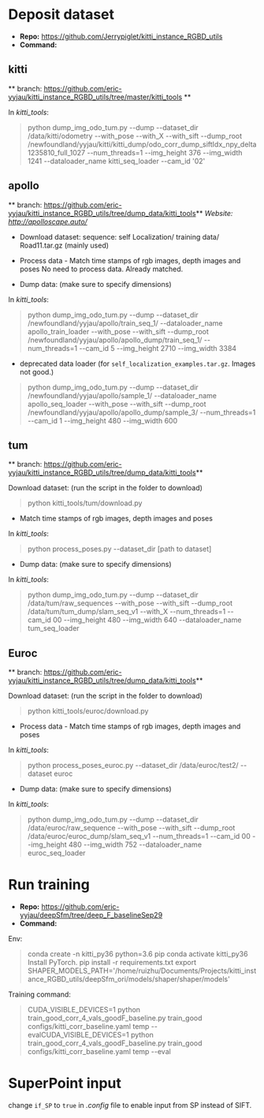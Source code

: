 # Deposit dataset
- **Repo:** https://github.com/Jerrypiglet/kitti_instance_RGBD_utils
- **Command:** 

## kitti
** branch: https://github.com/eric-yyjau/kitti_instance_RGBD_utils/tree/master/kitti_tools **

In *kitti_tools*:

> python dump_img_odo_tum.py --dump --dataset_dir /data/kitti/odometry --with_pose --with_X --with_sift --dump_root /newfoundland/yyjau/kitti/kitti_dump/odo_corr_dump_siftIdx_npy_delta1235810_full_1027 --num_threads=1  --img_height 376 --img_width 1241 --dataloader_name kitti_seq_loader --cam_id '02'

<!-- > python dump_img_odo.py --dump --dataset_dir /data/kitti/odometry --with_pose --with_X --with_sift --dump_root /home/ruizhu/Documents/Datasets/kitti/kitti_dump/odo_corr_dump_siftIdx_npy_delta1235810_full --num_threads=1 -->

## apollo 
** branch: https://github.com/eric-yyjau/kitti_instance_RGBD_utils/tree/dump_data/kitti_tools**
*Website: http://apolloscape.auto/*

- Download dataset:
sequence: self Localization/ training data/ Road11.tar.gz (mainly used)

- Process data - Match time stamps of rgb images, depth images and poses
No need to process data. Already matched.

- Dump data: (make sure to specify dimensions)

In *kitti_tools*:
> python dump_img_odo_tum.py  --dump --dataset_dir /newfoundland/yyjau/apollo/train_seq_1/  --dataloader_name  apollo_train_loader  --with_pose     --with_sift --dump_root /newfoundland/yyjau/apollo/apollo_dump/train_seq_1/   --num_threads=1  --cam_id 5  --img_height 2710 --img_width  3384

- deprecated data loader (for `self_localization_examples.tar.gz`. Images not good.)
> python dump_img_odo_tum.py  --dump --dataset_dir /newfoundland/yyjau/apollo/sample_1/  --dataloader_name  apollo_seq_loader  --with_pose     --with_sift --dump_root /newfoundland/yyjau/apollo/apollo_dump/sample_3/   --num_threads=1  --cam_id 1  --img_height 480 --img_width  600


## tum
** branch: https://github.com/eric-yyjau/kitti_instance_RGBD_utils/tree/dump_data/kitti_tools**

Download dataset: (run the script in the folder to download)
> python kitti_tools/tum/download.py 

- Match time stamps of rgb images, depth images and poses

In *kitti_tools*:
> python process_poses.py --dataset_dir [path to dataset]

- Dump data: (make sure to specify dimensions)

In *kitti_tools*:
> python dump_img_odo_tum.py  --dump --dataset_dir /data/tum/raw_sequences  --with_pose     --with_sift --dump_root /data/tum/tum_dump/slam_seq_v1 --with_X  --num_threads=1  --cam_id 00  --img_height 480 --img_width 640  --dataloader_name tum_seq_loader

## Euroc 
** branch: https://github.com/eric-yyjau/kitti_instance_RGBD_utils/tree/dump_data/kitti_tools**

Download dataset: (run the script in the folder to download)
> python kitti_tools/euroc/download.py 

- Process data - Match time stamps of rgb images, depth images and poses

In *kitti_tools*:
> python process_poses_euroc.py --dataset_dir /data/euroc/test2/ --dataset euroc

- Dump data: (make sure to specify dimensions)

In *kitti_tools*:
> python dump_img_odo_tum.py  --dump --dataset_dir  /data/euroc/raw_sequence --with_pose     --with_sift --dump_root /data/euroc/euroc_dump/slam_seq_v1  --num_threads=1  --cam_id 00 --img_height 480 --img_width 752 --dataloader_name euroc_seq_loader



# Run training
- **Repo:** https://github.com/eric-yyjau/deepSfm/tree/deep_F_baselineSep29
- **Command:** 

Env:
> conda create -n kitti_py36 python=3.6 pip
> conda activate kitti_py36
Install PyTorch.
> pip install -r requirements.txt
> export SHAPER_MODELS_PATH='/home/ruizhu/Documents/Projects/kitti_instance_RGBD_utils/deepSfm_ori/models/shaper/shaper/models'

Training command:
> CUDA_VISIBLE_DEVICES=1 python train_good_corr_4_vals_goodF_baseline.py train_good configs/kitti_corr_baseline.yaml temp --evalCUDA_VISIBLE_DEVICES=1 python train_good_corr_4_vals_goodF_baseline.py train_good configs/kitti_corr_baseline.yaml temp --eval

# SuperPoint input
change ``if_SP`` to ``true`` in *.config* file to enable input from SP instead of SIFT.

